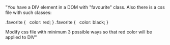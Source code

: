 "You have a DIV element in a DOM with "favourite" class. Also there is a css file with such classes:

.favorite {
   color: red;
}
.favorite {
   color: black;
}

Modify css file with minimum 3 possible ways so that red color will be applied to DIV"
